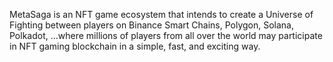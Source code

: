MetaSaga is an NFT game ecosystem that intends to create a Universe of Fighting between players on Binance Smart Chains, Polygon, Solana, Polkadot, ...where millions of players from all over the world may participate in NFT gaming blockchain in a simple, fast, and exciting way.
